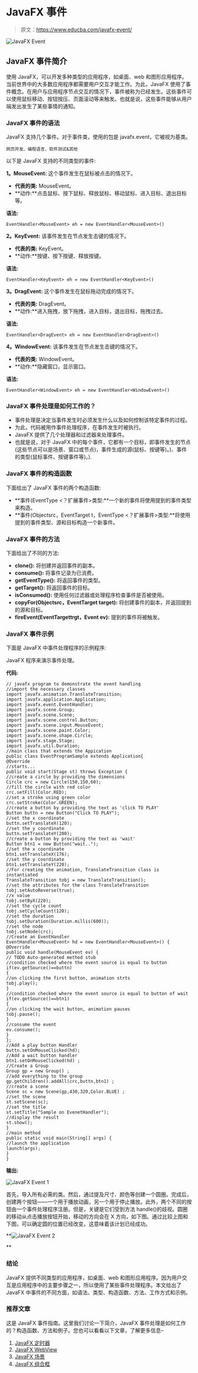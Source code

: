 # JavaFX 事件

> 原文：<https://www.educba.com/javafx-event/>

![JavaFX Event](img/09d905cf5c87a0b62c58fddb66184144.png)



## JavaFX 事件简介

使用 JavaFX，可以开发多种类型的应用程序，如桌面、web 和图形应用程序。当前世界中的大多数应用程序都需要用户交互才能工作。为此，JavaFX 使用了事件概念。在用户与应用程序节点交互的情况下，事件被称为已经发生。这些事件可以使用鼠标移动、按钮按压、页面滚动等来触发。也就是说，这些事件能够从用户端发出发生了某些事情的通知。

### JavaFX 事件的语法

JavaFX 支持几个事件。对于事件类，使用的包是 javafx.event，它被视为基类。

<small>网页开发、编程语言、软件测试&其他</small>

以下是 JavaFX 支持的不同类型的事件:

**1。MouseEvent:** 这个事件发生在鼠标被点击的情况下。

*   **代表的类:** MouseEvent。
*   **动作:**点击鼠标、按下鼠标、释放鼠标、移动鼠标、进入目标、退出目标等。

**语法:**

```
EventHandler<MouseEvent> eh = new EventHandler<MouseEvent>()
```

**2。KeyEvent:** 该事件发生在节点发生击键的情况下。

*   **代表的类:** KeyEvent。
*   **动作:**按键、按下按键、释放按键。

**语法:**

```
EventHandler<KeyEvent> eh = new EventHandler<KeyEvent>()
```

**3。DragEvent:** 这个事件发生在鼠标拖动完成的情况下。

*   **代表的类:** DragEvent。
*   **动作:**进入拖拽，放下拖拽，进入目标，退出目标，拖拽过去。

**语法:**

```
EventHandler<DragEvent> eh = new EventHandler<DragEvent>()
```

**4。WindowEvent:** 该事件发生在节点发生击键的情况下。

*   **代表的类:** WindowEvent。
*   **动作:**隐藏窗口，显示窗口。

**语法:**

```
EventHandler<WindowEvent> eh = new EventHandler<WindowEvent>()
```

### JavaFX 事件处理是如何工作的？

*   事件处理是决定当事件发生时必须发生什么以及如何控制该特定事件的过程。
*   为此，代码被用作事件处理程序，在事件发生时被执行。
*   JavaFX 提供了几个处理器和过滤器来处理事件。
*   也就是说，对于 JavaFX 中的每个事件，它都有一个目标，即事件发生的节点(这些节点可以是场景、窗口或节点)，事件生成的源(鼠标、按键等)。)、事件的类型(鼠标事件、按键事件等)。).

### JavaFX 事件的构造函数

下面给出了 JavaFX 事件的两个构造函数:

*   **事件(EventType <？扩展事件>类型:**一个新的事件将使用提到的事件类型来构造。
*   **事件(Objectsrc，EventTarget t，EventType <？扩展事件>类型:**将使用提到的事件类型、源和目标构造一个新事件。

### JavaFX 事件的方法

下面给出了不同的方法:

*   **clone():** 将创建并返回事件的副本。
*   **consume():** 将事件记录为已消费。
*   **getEventType():** 将返回事件的类型。
*   **getTarget():** 将返回事件的目标。
*   **isConsumed():** 使用任何过滤器或处理程序检查事件是否被使用。
*   **copyFor(Objectsrc，EventTarget target):** 将创建事件的副本，并返回提到的源和目标。
*   **fireEvent(EventTargettrgt，Event ev):** 提到的事件将被触发。

### JavaFX 事件示例

下面是 JavaFX 中事件处理程序的示例程序:

JavaFX 程序来演示事件处理。

**代码:**

```
// javafx program to demonstrate the event handling
//import the necessary classes
import javafx.animation.TranslateTransition;
import javafx.application.Application;
import javafx.event.EventHandler;
import javafx.scene.Group;
import javafx.scene.Scene;
import javafx.scene.control.Button;
import javafx.scene.input.MouseEvent;
import javafx.scene.paint.Color;
import javafx.scene.shape.Circle;
import javafx.stage.Stage;
import javafx.util.Duration;
//main class that extends the Appication
public class EventProgramSample extends Application{
@Override
//starts...
public void start(Stage st) throws Exception {
//create a circle by providing the dimensions
Circle crc = new Circle(150,150,60);
//fill the circle with red color
crc.setFill(Color.RED);
//set a stroke using green color
crc.setStroke(Color.GREEN);
//create a button by providing the text as 'click TO PLAY'
Button buttn = new Button("Click TO PLAY");
//set the x coordinate
buttn.setTranslateX(120);
//set the y coordinate
buttn.setTranslateY(200);
//create a button by providing the text as 'wait'
Button btn1 = new Button("wait..");
//set the x coordinate
btn1.setTranslateX(176);
//set the y coordinate
btn1.setTranslateY(220);
//For creating the animation, TranslateTransition class is instantiated
TranslateTransition tobj = new TranslateTransition();
//set the attributes for the class TranslateTransition
tobj.setAutoReverse(true);
//x value
tobj.setByX(220);
//set the cycle count
tobj.setCycleCount(120);
//set the duration
tobj.setDuration(Duration.millis(600));
//set the node
tobj.setNode(crc);
//Create an EventHandler
EventHandler<MouseEvent> hd = new EventHandler<MouseEvent>() {
@Override
public void handle(MouseEvent ev) {
// TODO Auto-generated method stub
//condition checked where the event source is equal to button
if(ev.getSource()==buttn)
{
//on clicking the first button, animation strts
tobj.play();
}
//condition checked where the event source is equal to button of wait
if(ev.getSource()==btn1)
{
//on clicking the wait button, animation pauses
tobj.pause();
}
//consume the event
ev.consume();
}
};
//Add a play button Handler
buttn.setOnMouseClicked(hd);
//Add a wait button handler
btn1.setOnMouseClicked(hd) ;
//Create a Group
Group gp = new Group() ;
//add everything to the group
gp.getChildren().addAll(crc,buttn,btn1) ;
//create a scene
Scene sc = new Scene(gp,430,320,Color.BLUE) ;
//set the scene
st.setScene(sc);
//set the title
st.setTitle("Sample on EvenetHandler");
//display the result
st.show();
}
//main method
public static void main(String[] args) {
//launch the application
launch(args);
}
}
```

**输出:**

![JavaFX Event 1](img/c3cfd82ff16faaaae9e4308358efd428.png)



首先，导入所有必需的类。然后，通过提及尺寸、颜色等创建一个圆圈。完成后，创建两个按钮——一个用于播放动画，另一个用于停止播放。此外，两个不同的按钮由一个事件处理程序注册。但是，关键是它们受到方法 handle()的歧视。圆圈的移动从点击播放按钮开始，移动的方向会在 X 方向，如下图。通过比较上图和下图，可以确定圆的位置已经改变。这意味着该计划已经成功。

**![JavaFX Event 2](img/dd8f0f12f6808a17688e39ed83fc53a8.png)

** 

### 结论

JavaFX 提供不同类型的应用程序，如桌面、web 和图形应用程序。因为用户交互是应用程序中的主要步骤之一，所以使用了某些事件处理程序。本文给出了 JavaFX 中事件的不同方面，如语法、类型、构造函数、方法、工作方式和示例。

### 推荐文章

这是 JavaFX 事件指南。这里我们讨论一下简介，JavaFX 事件处理是如何工作的？构造函数、方法和例子。您也可以看看以下文章，了解更多信息–

1.  [JavaFX 定时器](https://www.educba.com/javafx-timer/)
2.  [JavaFX WebView](https://www.educba.com/javafx-webview/)
3.  [JavaFX 场景](https://www.educba.com/javafx-scene/)
4.  [JavaFX 组合框](https://www.educba.com/javafx-combobox/)





